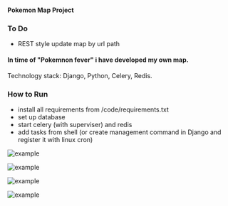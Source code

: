 #### Pokemon Map Project


### To Do
- REST style update map by url path





#### In time of "Pokemnon fever" i have developed my own map.
Technology stack: Django, Python, Celery, Redis.

### How to Run
- install all requirements from /code/requirements.txt
- set up database
- start celery (with superviser) and redis
- add tasks from shell (or create management command in Django and register it with linux cron)

![example](https://s3-eu-west-1.amazonaws.com/bernatskyys/admin/Screenshot+from+2016-07-26+21%3A27%3A11.png)


![example](https://s3-eu-west-1.amazonaws.com/bernatskyys/admin/sssssssssssssssdsfsfwe.jpg)

![example](https://s3-eu-west-1.amazonaws.com/bernatskyys/admin/Screenshot+from+2016-07-23+21%3A12%3A36.png)

 
![example](https://s3-eu-west-1.amazonaws.com/bernatskyys/admin/Screenshot+from+2016-07-23+20%3A13%3A57.png)

